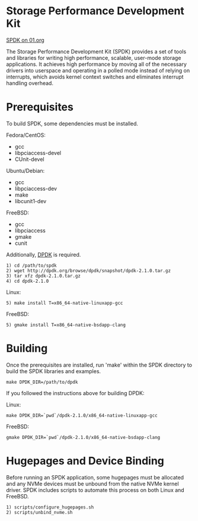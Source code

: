 Storage Performance Development Kit
===================================

[SPDK on 01.org](https://01.org/spdk)

The Storage Performance Development Kit (SPDK) provides a set of tools
and libraries for writing high performance, scalable, user-mode storage
applications.
It achieves high performance by moving all of the necessary drivers into
userspace and operating in a polled mode instead of relying on interrupts,
which avoids kernel context switches and eliminates interrupt handling
overhead.

Prerequisites
=============

To build SPDK, some dependencies must be installed.

Fedora/CentOS:

- gcc
- libpciaccess-devel
- CUnit-devel

Ubuntu/Debian:

- gcc
- libpciaccess-dev
- make
- libcunit1-dev

FreeBSD:

- gcc
- libpciaccess
- gmake
- cunit

Additionally, [DPDK](http://dpdk.org/doc/quick-start) is required.

    1) cd /path/to/spdk
    2) wget http://dpdk.org/browse/dpdk/snapshot/dpdk-2.1.0.tar.gz
    3) tar xfz dpdk-2.1.0.tar.gz
    4) cd dpdk-2.1.0

Linux:

    5) make install T=x86_64-native-linuxapp-gcc

FreeBSD:

    5) gmake install T=x86_64-native-bsdapp-clang

Building
========

Once the prerequisites are installed, run 'make' within the SPDK directory
to build the SPDK libraries and examples.

    make DPDK_DIR=/path/to/dpdk

If you followed the instructions above for building DPDK:

Linux:

    make DPDK_DIR=`pwd`/dpdk-2.1.0/x86_64-native-linuxapp-gcc

FreeBSD:

    gmake DPDK_DIR=`pwd`/dpdk-2.1.0/x86_64-native-bsdapp-clang

Hugepages and Device Binding
============================

Before running an SPDK application, some hugepages must be allocated and
any NVMe devices must be unbound from the native NVMe kernel driver.
SPDK includes scripts to automate this process on both Linux and FreeBSD.

    1) scripts/configure_hugepages.sh
    2) scripts/unbind_nvme.sh
